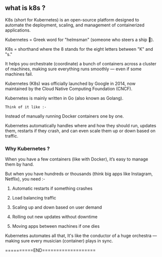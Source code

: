 ## what is k8s ?


K8s (short for Kubernetes) is an open-source platform designed to automate the deployment, scaling, and management of containerized applications.

Kubernetes = Greek word for "helmsman" (someone who steers a ship 🚢).

K8s = shorthand where the 8 stands for the eight letters between "K" and "s."

It helps you orchestrate (coordinate) a bunch of containers across a cluster of machines, making sure everything runs smoothly — even if some machines fail.

Kubernetes (K8s) was officially launched by Google in 2014, now maintained by the Cloud Native Computing Foundation (CNCF).

Kubernetes is mainly written in Go (also known as Golang).

`Think of it like :-`

Instead of manually running Docker containers one by one.

Kubernetes automatically handles where and how they should run, updates them, restarts if they crash, and can even scale them up or down based on traffic.



###  Why Kubernetes ?


When you have a few containers (like with Docker), it’s easy to manage them by hand.

But when you have hundreds or thousands (think big apps like Instagram, Netflix), you need :-

1. Automatic restarts if something crashes

2. Load balancing traffic

3. Scaling up and down based on user demand

4. Rolling out new updates without downtime

5. Moving apps between machines if one dies


Kubernetes automates all that, It's like the conductor of a huge orchestra — making sure every musician (container) plays in sync.



==========END===================
